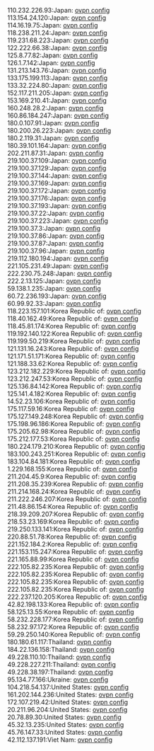 110.232.226.93:Japan: [ovpn config](vpn/110_232_226_93.ovpn)  
113.154.24.120:Japan: [ovpn config](vpn/113_154_24_120.ovpn)  
114.16.19.75:Japan: [ovpn config](vpn/114_16_19_75.ovpn)  
118.238.211.24:Japan: [ovpn config](vpn/118_238_211_24.ovpn)  
119.231.68.223:Japan: [ovpn config](vpn/119_231_68_223.ovpn)  
122.222.66.38:Japan: [ovpn config](vpn/122_222_66_38.ovpn)  
125.8.77.82:Japan: [ovpn config](vpn/125_8_77_82.ovpn)  
126.1.7.142:Japan: [ovpn config](vpn/126_1_7_142.ovpn)  
131.213.143.76:Japan: [ovpn config](vpn/131_213_143_76.ovpn)  
133.175.199.113:Japan: [ovpn config](vpn/133_175_199_113.ovpn)  
133.32.224.80:Japan: [ovpn config](vpn/133_32_224_80.ovpn)  
152.117.211.205:Japan: [ovpn config](vpn/152_117_211_205.ovpn)  
153.169.210.41:Japan: [ovpn config](vpn/153_169_210_41.ovpn)  
160.248.28.2:Japan: [ovpn config](vpn/160_248_28_2.ovpn)  
160.86.184.247:Japan: [ovpn config](vpn/160_86_184_247.ovpn)  
180.0.107.91:Japan: [ovpn config](vpn/180_0_107_91.ovpn)  
180.200.26.223:Japan: [ovpn config](vpn/180_200_26_223.ovpn)  
180.2.119.31:Japan: [ovpn config](vpn/180_2_119_31.ovpn)  
180.39.101.164:Japan: [ovpn config](vpn/180_39_101_164.ovpn)  
202.211.87.31:Japan: [ovpn config](vpn/202_211_87_31.ovpn)  
219.100.37.109:Japan: [ovpn config](vpn/219_100_37_109.ovpn)  
219.100.37.129:Japan: [ovpn config](vpn/219_100_37_129.ovpn)  
219.100.37.144:Japan: [ovpn config](vpn/219_100_37_144.ovpn)  
219.100.37.169:Japan: [ovpn config](vpn/219_100_37_169.ovpn)  
219.100.37.172:Japan: [ovpn config](vpn/219_100_37_172.ovpn)  
219.100.37.176:Japan: [ovpn config](vpn/219_100_37_176.ovpn)  
219.100.37.193:Japan: [ovpn config](vpn/219_100_37_193.ovpn)  
219.100.37.22:Japan: [ovpn config](vpn/219_100_37_22.ovpn)  
219.100.37.223:Japan: [ovpn config](vpn/219_100_37_223.ovpn)  
219.100.37.3:Japan: [ovpn config](vpn/219_100_37_3.ovpn)  
219.100.37.86:Japan: [ovpn config](vpn/219_100_37_86.ovpn)  
219.100.37.87:Japan: [ovpn config](vpn/219_100_37_87.ovpn)  
219.100.37.96:Japan: [ovpn config](vpn/219_100_37_96.ovpn)  
219.112.180.194:Japan: [ovpn config](vpn/219_112_180_194.ovpn)  
221.105.231.49:Japan: [ovpn config](vpn/221_105_231_49.ovpn)  
222.230.75.248:Japan: [ovpn config](vpn/222_230_75_248.ovpn)  
222.2.13.125:Japan: [ovpn config](vpn/222_2_13_125.ovpn)  
59.138.1.235:Japan: [ovpn config](vpn/59_138_1_235.ovpn)  
60.72.236.193:Japan: [ovpn config](vpn/60_72_236_193.ovpn)  
60.99.92.33:Japan: [ovpn config](vpn/60_99_92_33.ovpn)  
118.223.157.101:Korea Republic of: [ovpn config](vpn/118_223_157_101.ovpn)  
118.40.162.49:Korea Republic of: [ovpn config](vpn/118_40_162_49.ovpn)  
118.45.81.174:Korea Republic of: [ovpn config](vpn/118_45_81_174.ovpn)  
119.192.140.122:Korea Republic of: [ovpn config](vpn/119_192_140_122.ovpn)  
119.199.50.219:Korea Republic of: [ovpn config](vpn/119_199_50_219.ovpn)  
121.131.16.243:Korea Republic of: [ovpn config](vpn/121_131_16_243.ovpn)  
121.171.51.171:Korea Republic of: [ovpn config](vpn/121_171_51_171.ovpn)  
121.188.33.62:Korea Republic of: [ovpn config](vpn/121_188_33_62.ovpn)  
123.212.182.229:Korea Republic of: [ovpn config](vpn/123_212_182_229.ovpn)  
123.212.247.53:Korea Republic of: [ovpn config](vpn/123_212_247_53.ovpn)  
125.136.84.142:Korea Republic of: [ovpn config](vpn/125_136_84_142.ovpn)  
125.141.4.182:Korea Republic of: [ovpn config](vpn/125_141_4_182.ovpn)  
14.52.23.106:Korea Republic of: [ovpn config](vpn/14_52_23_106.ovpn)  
175.117.59.16:Korea Republic of: [ovpn config](vpn/175_117_59_16.ovpn)  
175.127.149.248:Korea Republic of: [ovpn config](vpn/175_127_149_248.ovpn)  
175.198.96.186:Korea Republic of: [ovpn config](vpn/175_198_96_186.ovpn)  
175.205.62.98:Korea Republic of: [ovpn config](vpn/175_205_62_98.ovpn)  
175.212.177.53:Korea Republic of: [ovpn config](vpn/175_212_177_53.ovpn)  
180.224.179.210:Korea Republic of: [ovpn config](vpn/180_224_179_210.ovpn)  
183.100.243.251:Korea Republic of: [ovpn config](vpn/183_100_243_251.ovpn)  
183.104.84.181:Korea Republic of: [ovpn config](vpn/183_104_84_181.ovpn)  
1.229.168.155:Korea Republic of: [ovpn config](vpn/1_229_168_155.ovpn)  
211.204.45.9:Korea Republic of: [ovpn config](vpn/211_204_45_9.ovpn)  
211.208.35.239:Korea Republic of: [ovpn config](vpn/211_208_35_239.ovpn)  
211.214.168.24:Korea Republic of: [ovpn config](vpn/211_214_168_24.ovpn)  
211.222.246.207:Korea Republic of: [ovpn config](vpn/211_222_246_207.ovpn)  
211.48.86.154:Korea Republic of: [ovpn config](vpn/211_48_86_154.ovpn)  
218.39.209.207:Korea Republic of: [ovpn config](vpn/218_39_209_207.ovpn)  
218.53.23.169:Korea Republic of: [ovpn config](vpn/218_53_23_169.ovpn)  
219.250.133.141:Korea Republic of: [ovpn config](vpn/219_250_133_141.ovpn)  
220.88.51.78:Korea Republic of: [ovpn config](vpn/220_88_51_78.ovpn)  
221.152.184.2:Korea Republic of: [ovpn config](vpn/221_152_184_2.ovpn)  
221.153.115.247:Korea Republic of: [ovpn config](vpn/221_153_115_247.ovpn)  
221.165.88.99:Korea Republic of: [ovpn config](vpn/221_165_88_99.ovpn)  
222.105.82.235:Korea Republic of: [ovpn config](vpn/222_105_82_235.ovpn)  
222.105.82.235:Korea Republic of: [ovpn config](vpn/222_105_82_235.ovpn)  
222.105.82.235:Korea Republic of: [ovpn config](vpn/222_105_82_235.ovpn)  
222.105.82.235:Korea Republic of: [ovpn config](vpn/222_105_82_235.ovpn)  
222.237.120.205:Korea Republic of: [ovpn config](vpn/222_237_120_205.ovpn)  
42.82.198.133:Korea Republic of: [ovpn config](vpn/42_82_198_133.ovpn)  
58.125.13.55:Korea Republic of: [ovpn config](vpn/58_125_13_55.ovpn)  
58.232.228.177:Korea Republic of: [ovpn config](vpn/58_232_228_177.ovpn)  
58.232.97.172:Korea Republic of: [ovpn config](vpn/58_232_97_172.ovpn)  
59.29.250.140:Korea Republic of: [ovpn config](vpn/59_29_250_140.ovpn)  
180.180.61.117:Thailand: [ovpn config](vpn/180_180_61_117.ovpn)  
184.22.136.158:Thailand: [ovpn config](vpn/184_22_136_158.ovpn)  
49.228.110.10:Thailand: [ovpn config](vpn/49_228_110_10.ovpn)  
49.228.227.211:Thailand: [ovpn config](vpn/49_228_227_211.ovpn)  
49.228.38.197:Thailand: [ovpn config](vpn/49_228_38_197.ovpn)  
95.134.77.166:Ukraine: [ovpn config](vpn/95_134_77_166.ovpn)  
104.218.54.137:United States: [ovpn config](vpn/104_218_54_137.ovpn)  
161.202.144.236:United States: [ovpn config](vpn/161_202_144_236.ovpn)  
172.107.219.42:United States: [ovpn config](vpn/172_107_219_42.ovpn)  
20.211.96.204:United States: [ovpn config](vpn/20_211_96_204.ovpn)  
20.78.89.30:United States: [ovpn config](vpn/20_78_89_30.ovpn)  
45.32.13.235:United States: [ovpn config](vpn/45_32_13_235.ovpn)  
45.76.147.33:United States: [ovpn config](vpn/45_76_147_33.ovpn)  
42.112.137.191:Viet Nam: [ovpn config](vpn/42_112_137_191.ovpn)  
